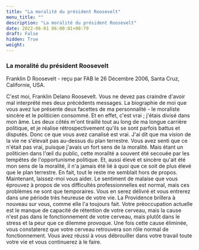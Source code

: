 ```yaml
---
title: "La moralité du président Roosevelt"
menu_title: ""
description: "La moralité du président Roosevelt"
date: 2022-06-01 06:00:01+00:79
draft: False
hidden: True
weight:
---
```

### La moralité du président Roosevelt

Franklin D Roosevelt - reçu par FAB le 26 Décembre 2006, Santa Cruz, Californie, USA.

C'est moi, Franklin Delano Roosevelt.
Vous ne devez pas craindre d'avoir mal interprété mes deux précédents messages.
La biographie de moi que vous avez lue présente deux facettes de ma personnalité - le moraliste sincère et le politicien consommé.
Et en effet, c'est vrai ; j'étais divisé dans mon âme. Les deux côtés m'ont tiraillé tout au long de ma longue carrière politique, et je réalise rétrospectivement qu'ils se sont parfois battus et disputés.
Donc ce que vous avez canalisé est vrai. J'ai dit que ma vision de la vie ne s'élevait pas au-dessus du plan terrestre. Vous avez senti que ce n'était pas vrai, puisque j'avais un fort sens de la moralité.
Mais étant un politicien dans l'œil du public, cette moralité a souvent été secouée par les tempêtes de l'opportunisme politique. Et, aussi élevé et sincère qu'ait été mon sens de la moralité, il n'a jamais été lié à quoi que ce soit de plus élevé que le plan terrestre. En fait, tout le reste me semblait hors de propos.
Maintenant, laissez-moi vous aider. Le sentiment de malaise que vous éprouvez à propos de vos difficultés professionnelles est normal, mais ces problèmes ne sont que temporaires. Vous en serez délivré et vous entrerez dans une période très heureuse de votre vie. La Providence brillera à nouveau sur vous, comme elle l'a toujours fait.
Votre préoccupation actuelle est le manque de capacité de rétention de votre cerveau, mais la cause n'est pas dans le fonctionnement de votre cerveau, mais plutôt dans le stress et la peur que ce dilemme provoque. Une fois cette cause éliminée, vous constaterez que votre cerveau retrouvera son rôle normal de fonctionnement. Vous avez réussi à vous débrouiller dans votre travail toute votre vie et vous continuerez à le faire.